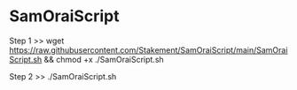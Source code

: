 # SamOraiScript
Step 1 >>
wget https://raw.githubusercontent.com/Stakement/SamOraiScript/main/SamOraiScript.sh && chmod +x ./SamOraiScript.sh

Step 2 >>
./SamOraiScript.sh
